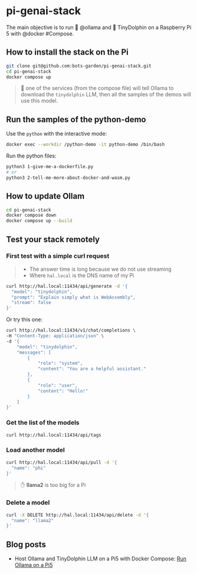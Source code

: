 # pi-genai-stack

The main objective is to run 🦙 @ollama and 🐬 TinyDolphin on a Raspberry Pi 5 with @docker #Compose.

## How to install the stack on the Pi

```bash
git clone git@github.com:bots-garden/pi-genai-stack.git
cd pi-genai-stack
docker compose up
```

> 👋 one of the services (from the compose file) will tell Ollama to download the `tinydolphin` LLM, then all the samples of the demos will use this model.

## Run the samples of the python-demo

Use the `python` with the interactive mode:
```bash
docker exec --workdir /python-demo -it python-demo /bin/bash
```

Run the python files:
```bash
python3 1-give-me-a-dockerfile.py
# or
python3 2-tell-me-more-about-docker-and-wasm.py
```

## How to update Ollam

```bash
cd pi-genai-stack
docker compose down
docker compose up --build
```

## Test your stack remotely

### First test with a simple curl request
> - The answer time is long because we do not use streaming
> - Where `hal.local` is the DNS name of my Pi

```bash
curl http://hal.local:11434/api/generate -d '{
  "model": "tinydolphin",
  "prompt": "Explain simply what is WebAssembly",
  "stream": false
}'
```

Or try this one:
```bash
curl http://hal.local:11434/v1/chat/completions \
-H "Content-Type: application/json" \
-d '{
    "model": "tinydolphin",
    "messages": [
        {
            "role": "system",
            "content": "You are a helpful assistant."
        },
        {
            "role": "user",
            "content": "Hello!"
        }
    ]
}'
```

### Get the list of the models

```bash
curl http://hal.local:11434/api/tags
```

### Load another model

```bash
curl http://hal.local:11434/api/pull -d '{
  "name": "phi"
}'
```

> ✋ **llama2** is too big for a Pi

### Delete a model

```bash
curl -X DELETE http://hal.local:11434/api/delete -d '{
  "name": "llama2"
}'
```

## Blog posts

- Host Ollama and TinyDolphin LLM on a Pi5 with Docker Compose: [Run Ollama on a Pi5](https://k33g.hashnode.dev/run-ollama-on-a-pi5)